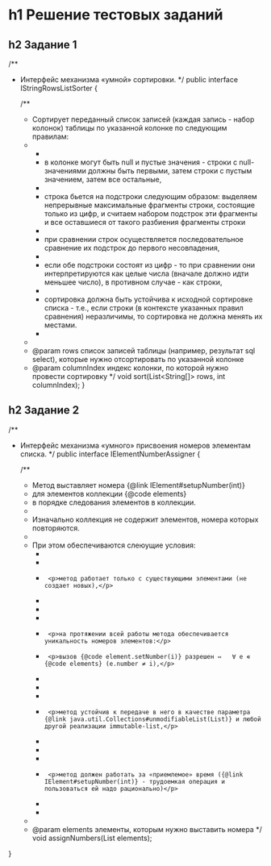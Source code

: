 h1 Решение тестовых заданий
=====================

h2 Задание 1
-----------------------------------

/**
 * Интерфейс механизма «умной» сортировки.
 */
public interface IStringRowsListSorter {

    /**
     * Сортирует переданный список записей (каждая запись - набор колонок) таблицы по указанной колонке по следующим правилам:
     * <ul>
     *  <li>в колонке могут быть null и пустые значения - строки с null-значениями должны быть первыми, затем строки с пустым значением, затем все остальные,</li>
     *  <li>строка бьется на подстроки следующим образом: выделяем непрерывные максимальные фрагменты строки, состоящие только из цифр, и считаем набором подстрок эти фрагменты и все оставшиеся от такого разбиения фрагменты строки</li>
     *  <li>при сравнении строк осуществляется последовательное сравнение их подстрок до первого несовпадения,</li>
     *  <li>если обе подстроки состоят из цифр - то при сравнении они интерпретируются как целые числа (вначале должно идти меньшее число), в противном случае - как строки,</li>
     *  <li>сортировка должна быть устойчива к исходной сортировке списка - т.е., если строки (в контексте указанных правил сравнения) неразличимы, то сортировка не должна менять их местами.</li>
     * </ul>
     *
     * @param rows список записей таблицы (например, результат sql select), которые нужно отсортировать по указанной колонке
     * @param columnIndex индекс колонки, по которой нужно провести сортировку
     */
    void sort(List<String[]> rows, int columnIndex);
}

h2 Задание 2
-----------------------------------

/**
 * Интерфейс механизма «умного» присвоения номеров элементам списка.
 */
public interface IElementNumberAssigner {

    /**
     * Метод выставляет номера {@link IElement#setupNumber(int)}
     * для элементов коллекции {@code elements}
     * в порядке следования элементов в коллекции.
     *
     * Изначально коллекция не содержит элементов, номера которых повторяются.
     *
     * При этом обеспечиваются слеюущие условия:<ul>
     *  <li>
     *      <p>метод работает только с существующими элементами (не создает новых),</p>
     *  </li>
     *  <li>
     *      <p>на протяжении всей работы метода обеспечивается уникальность номеров элементов:</p>
     *      <p>вызов {@code element.setNumber(i)} разрешен ⇔   ∀ e ∊ {@code elements} (e.number ≠ i),</p>
     *  </li>
     *  <li>
     *      <p>метод устойчив к передаче в него в качестве параметра {@link java.util.Collections#unmodifiableList(List)} и любой другой реализации immutable-list,</p>
     *  </li>
     *  <li>
     *      <p>метод должен работать за «приемлемое» время ({@link IElement#setupNumber(int)} - трудоемкая операция и пользоваться ей надо рационально)</p>
     *  </li>
     * </ul>
     *
     * @param elements элементы, которым нужно выставить номера
     */
    void assignNumbers(List<IElement> elements);

}